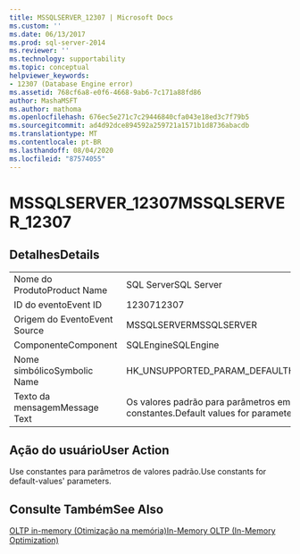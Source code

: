 ```yaml
---
title: MSSQLSERVER_12307 | Microsoft Docs
ms.custom: ''
ms.date: 06/13/2017
ms.prod: sql-server-2014
ms.reviewer: ''
ms.technology: supportability
ms.topic: conceptual
helpviewer_keywords:
- 12307 (Database Engine error)
ms.assetid: 768cf6a8-e0f6-4668-9ab6-7c171a88fd86
author: MashaMSFT
ms.author: mathoma
ms.openlocfilehash: 676ec5e271c7c29446840cfa043e18ed3c7f79b5
ms.sourcegitcommit: ad4d92dce894592a259721a1571b1d8736abacdb
ms.translationtype: MT
ms.contentlocale: pt-BR
ms.lasthandoff: 08/04/2020
ms.locfileid: "87574055"
---
```

# <a name="mssqlserver_12307"></a><span data-ttu-id="796e9-102">MSSQLSERVER_12307</span><span class="sxs-lookup"><span data-stu-id="796e9-102">MSSQLSERVER_12307</span></span>
    
## <a name="details"></a><span data-ttu-id="796e9-103">Detalhes</span><span class="sxs-lookup"><span data-stu-id="796e9-103">Details</span></span>  
  
|||  
|-|-|  
|<span data-ttu-id="796e9-104">Nome do Produto</span><span class="sxs-lookup"><span data-stu-id="796e9-104">Product Name</span></span>|<span data-ttu-id="796e9-105">SQL Server</span><span class="sxs-lookup"><span data-stu-id="796e9-105">SQL Server</span></span>|  
|<span data-ttu-id="796e9-106">ID do evento</span><span class="sxs-lookup"><span data-stu-id="796e9-106">Event ID</span></span>|<span data-ttu-id="796e9-107">12307</span><span class="sxs-lookup"><span data-stu-id="796e9-107">12307</span></span>|  
|<span data-ttu-id="796e9-108">Origem do Evento</span><span class="sxs-lookup"><span data-stu-id="796e9-108">Event Source</span></span>|<span data-ttu-id="796e9-109">MSSQLSERVER</span><span class="sxs-lookup"><span data-stu-id="796e9-109">MSSQLSERVER</span></span>|  
|<span data-ttu-id="796e9-110">Componente</span><span class="sxs-lookup"><span data-stu-id="796e9-110">Component</span></span>|<span data-ttu-id="796e9-111">SQLEngine</span><span class="sxs-lookup"><span data-stu-id="796e9-111">SQLEngine</span></span>|  
|<span data-ttu-id="796e9-112">Nome simbólico</span><span class="sxs-lookup"><span data-stu-id="796e9-112">Symbolic Name</span></span>|<span data-ttu-id="796e9-113">HK_UNSUPPORTED_PARAM_DEFAULT</span><span class="sxs-lookup"><span data-stu-id="796e9-113">HK_UNSUPPORTED_PARAM_DEFAULT</span></span>|  
|<span data-ttu-id="796e9-114">Texto da mensagem</span><span class="sxs-lookup"><span data-stu-id="796e9-114">Message Text</span></span>|<span data-ttu-id="796e9-115">Os valores padrão para parâmetros em '*construct*' devem ser constantes.</span><span class="sxs-lookup"><span data-stu-id="796e9-115">Default values for parameters in '*construct*' must be constants.</span></span>|  
  
## <a name="user-action"></a><span data-ttu-id="796e9-116">Ação do usuário</span><span class="sxs-lookup"><span data-stu-id="796e9-116">User Action</span></span>  
 <span data-ttu-id="796e9-117">Use constantes para parâmetros de valores padrão.</span><span class="sxs-lookup"><span data-stu-id="796e9-117">Use constants for default-values' parameters.</span></span>  
  
## <a name="see-also"></a><span data-ttu-id="796e9-118">Consulte Também</span><span class="sxs-lookup"><span data-stu-id="796e9-118">See Also</span></span>  
 [<span data-ttu-id="796e9-119">OLTP in-memory &#40;Otimização na memória&#41;</span><span class="sxs-lookup"><span data-stu-id="796e9-119">In-Memory OLTP &#40;In-Memory Optimization&#41;</span></span>](../in-memory-oltp/in-memory-oltp-in-memory-optimization.md)  
  
  
